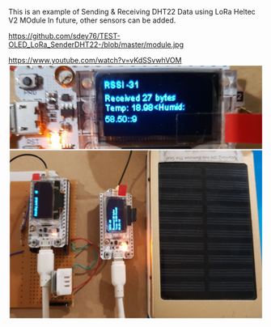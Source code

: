 This is an example of Sending & Receiving DHT22 Data using LoRa Heltec V2 MOdule
In future, other sensors can be added.

https://github.com/sdey76/TEST-OLED_LoRa_SenderDHT22-/blob/master/module.jpg

https://www.youtube.com/watch?v=vKdSSvwhVOM 
![alt text](https://github.com/sdey76/TEST-OLED_LoRa_SenderDHT22-/blob/master/module.jpg)
